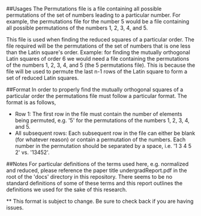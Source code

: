 ##Usages
  The Permutations file is a file containing all possible permutations of the set of numbers leading to a particular number. 
  For example, the permutations file for the number 5 would be a file containing all possible permutations of the numbers
  1, 2, 3, 4, and 5. 
  
  This file is used when finding the reduced squares of a particular order. The file required will be the permutations of 
  the set of numbers that is one less than the Latin square's order. Example: for finding the mutually orthogonal Latin squares
  of order 6 we would need a file containing the permutations of the numbers 1, 2, 3, 4, and 5 (the 5 permutations file). This
  is because the file will be used to permute the last n-1 rows of the Latin square to form a set of reduced Latin squares.
  
##Format
  In order to properly find the mutually orthogonal squares of a particular order the permutations file must follow a
  particular format. The format is as follows, 
  + Row 1: The first row in the file must contain the number of elements being permuted, e.g. '5' for the permutations of the
    numbers 1, 2, 3, 4, and 5.
  + All subsequent rows: Each subsequent row in the file can either be blank (for whatever reason) or contain a permutation
    of the numbers. Each number in the permutation should be separated by a space, i.e. '1 3 4 5 2' vs. '13452'. 

##Notes
  For particular definitions of the terms used here, e.g. normalized and reduced, please reference the paper title 
  undergradReport.pdf in the root of the 'docs' directory in this repository. There seems to be no standard definitions of 
  some of these terms and this report outlines the definitions we used for the sake of this research. 
  
  ** This format is subject to change. Be sure to check back if you are having issues. 
